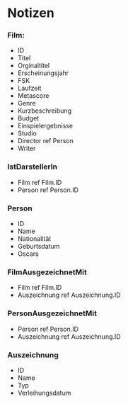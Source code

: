 # Notizen

### Film:
* ID
* Titel
* Orginaltitel
* Erscheinungsjahr
* FSK
* Laufzeit
* Metascore
* Genre
* Kurzbeschreibung
* Budget
* Einspielergebnisse
* Studio
* Director ref Person
* Writer

### IstDarstellerIn
* Film ref Film.ID
* Person ref Person.ID

### Person
* ID
* Name
* Nationalität
* Geburtsdatum
* Oscars

### FilmAusgezeichnetMit
* Film ref Film.ID
* Auszeichnung ref Auszeichnung.ID

### PersonAusgezeichnetMit
* Person ref Person.ID
* Auszeichnung ref Auszeichnung.ID

### Auszeichnung
* ID
* Name
* Typ
* Verleihungsdatum
